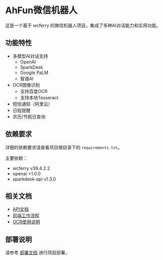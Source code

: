 # AhFun微信机器人

这是一个基于 wcferry 的微信机器人项目，集成了多种AI对话能力和实用功能。

## 功能特性

- 多模型AI对话支持
  - OpenAI
  - SparkDesk
  - Google PaLM
  - 智谱AI
- OCR图像识别
  - 支持百度OCR
  - 支持本地Tesseract
- 短信通知（阿里云）
- 日程提醒
- 农历/节假日查询

## 依赖要求

详细的依赖要求请查看项目根目录下的 `requirements.txt`。

主要依赖：
- wcferry v39.4.2.2
- openai >1.0.0
- sparkdesk-api v1.3.0

## 相关文档

- [API文档](./API_DOCUMENT.md)
- [前端工作流程](./FRONTEND_WORKFLOW.md)
- [OCR使用说明](./OCR使用说明.md)

## 部署说明

请参考 [部署文档](./DEPLOYMENT.md) 进行项目部署。 